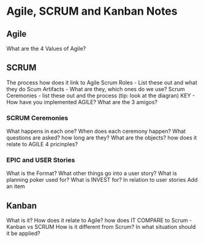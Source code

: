 # Agile, SCRUM and Kanban Notes
## Agile
What are the 4 Values of Agile? 
## SCRUM
The process
how does it link to Agile
Scrum Roles - List these out and what they do
Scum Artifacts - What are they, which ones do we use?
Scrum Ceremonies - list these out and the process (tip: look at the diagran)
KEY - How have you implemented AGILE?
What are the 3 amigos?
### SCRUM Ceremonies
What happens in each one?
When does each ceremony happen?
What questions are asked?
how long are they?
What are the objects? how does it relate to AGILE 4 pricinples?
### EPIC and USER Stories
What is the Format?
What other things go into a user story?
What is planning poker used for?
What is INVEST for? In relation to user stories
Add an item
## Kanban 
What is it?
How does it relate to Agile?
how does IT COMPARE to Scrum - Kanban vs SCRUM
How is it different from Scrum?
In what situation should it be applied?